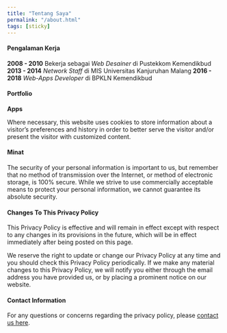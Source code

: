 ```yaml
---
title: "Tentang Saya"
permalink: "/about.html"
tags: [sticky]
---
```


#### Pengalaman Kerja

**2008 - 2010** Bekerja sebagai *Web Desainer* di Pustekkom Kemendikbud
**2013 - 2014** *Network Staff* di MIS Universitas Kanjuruhan Malang
**2016 - 2018** *Web-Apps Developer* di BPKLN Kemendikbud

#### Portfolio

**Apps**

Where necessary, this website uses cookies to store information about a visitor’s preferences and history in order to better serve the visitor and/or present the visitor with customized content.

#### Minat

The security of your personal information is important to us, but remember that no method of transmission over the Internet, or method of electronic storage, is 100% secure. While we strive to use commercially acceptable means to protect your personal information, we cannot guarantee its absolute security.


#### Changes To This Privacy Policy

This Privacy Policy is effective and will remain in effect except with respect to any changes in its provisions in the future, which will be in effect immediately after being posted on this page.

We reserve the right to update or change our Privacy Policy at any time and you should check this Privacy Policy periodically. If we make any material changes to this Privacy Policy, we will notify you either through the email address you have provided us, or by placing a prominent notice on our website.


#### Contact Information

For any questions or concerns regarding the privacy policy, please [contact us here]({{site.baseurl}}/contact.html).
